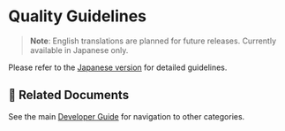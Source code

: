 # Quality Guidelines

> **Note**: English translations are planned for future releases. Currently available in Japanese only.

Please refer to the [Japanese version](../ja/) for detailed guidelines.

## 🔗 Related Documents

See the main [Developer Guide](../../README.md) for navigation to other categories.
